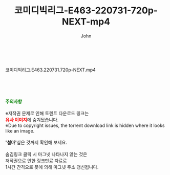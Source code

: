 ﻿---
layout: post
title:  "코미디빅리그-E463-220731-720p-NEXT-mp4"
author: John
categories: [ 방송/음악 ]
tags: [  ]
image:  
description: "코미디빅리그-E463-220731-720p-NEXT-mp4 torrent 정보 공유"
toc: true
toc_sticky: true
---

<br>
<div class="view-img">
<a class="view_image" href="https://torrentmobile59.com/bbs/view_image.php?fn=%2Fdata%2Ffile%2Fmusic%2F3659260999_rDOQ1biW_ac7fa83be14009b9e4d02c7e21fad9b766c0ff69.jpg" target="_blank"><img alt="" class="img-tag" content="https://torrentmobile59.com/data/file/music/3659260999_rDOQ1biW_ac7fa83be14009b9e4d02c7e21fad9b766c0ff69.jpg" itemprop="image" src="https://torrentmobile59.com/data/file/music/3659260999_rDOQ1biW_ac7fa83be14009b9e4d02c7e21fad9b766c0ff69.jpg"/></a></div><div class="view-content" itemprop="description">
<p>코미디빅리그.E463.220731.720p-NEXT.mp4<br/></p> </div>
    
<br><br><br>
<p data-ke-size="size16"><b><span style="color: green;">주의사항</span></b><br /><br />※저작권 문제로 인해 토렌트 다운로드 링크는<br /><b><span style="color: red;">유사 이미지</span></b>에 숨겨뒀습니다.<br />※Due to copyright issues, the torrent download link is hidden where it looks like an image.<br /><br /><b>'설마'</b>싶은 것까지 확인해 보세요.<br /><br />숨김링크 클릭 시 마그넷 나타나지 않는 것은<br />저작권으로 인한 링크만료 자료로<br />1시간 간격으로 봇에 의해 마그넷 주소 갱신됩니다.</p>
